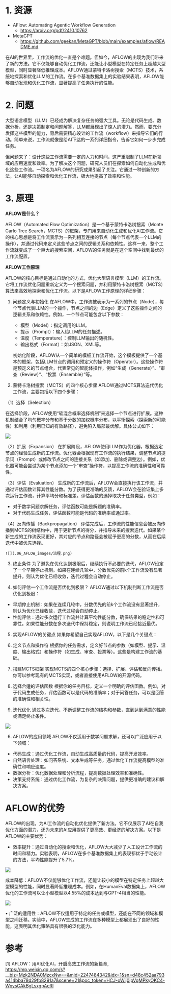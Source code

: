 # 1. 资源

- AFlow: Automating Agentic Workflow Generation
  - https://arxiv.org/pdf/2410.10762
- MetaGPT
  - https://github.com/geekan/MetaGPT/blob/main/examples/aflow/README.md 

在AI的世界里，工作流的优化一直是个难题。但如今，AFLOW的出现为我们带来了新的方法。它不仅能够自动优化工作流，还能让小型模型在特定任务上超越大型模型，同时显著降低推理成本。AFLOW通过蒙特卡洛树搜索（MCTS）技术，系统地探索和优化LLM的工作流。在多个基准数据集上的实验结果表明，AFLOW能够自动发现和优化工作流，显著提高了任务执行的性能。

# 2. 问题

大型语言模型（LLM）已经成为解决复杂任务的强大工具。无论是代码生成、数据分析，还是决策制定和问题解答，LLM都展现出了惊人的潜力。然而，要充分发挥这些模型的能力，背后需要精心设计的工作流（workflow）来指导它们的行动。简单来说，工作流就像是给AI下达的一系列详细指令，告诉它如何一步步完成任务。

但问题来了：设计这些工作流需要一定的人力和时间，这严重限制了LLM在新领域的应用速度和效率。为了解决这个问题，研究人员们在探索如何自动化生成和优化这些工作流。一项名为AFLOW的研究成果引起了关注。它通过一种创新的方法，让AI能够自动探索和优化工作流，极大地提高了效率和性能。

# 3. 原理

**AFLOW是什么？**

AFLOW（Automated Flow Optimization）是一个基于蒙特卡洛树搜索（Monte Carlo Tree Search，MCTS）的框架，专门用来自动化生成和优化AI工作流。它的核心思想是将工作流表示为一系列相互连接的节点（每个节点代表一个LLM的操作），并通过代码来定义这些节点之间的逻辑关系和依赖性。这样一来，整个工作流就变成了一个巨大的搜索空间，AFLOW的任务就是在这个空间中找到最优的工作流配置。

**AFLOW工作原理**

AFLOW的核心目标是通过自动化的方式，优化大型语言模型（LLM）的工作流。它将工作流优化问题重新定义为一个搜索问题，并利用蒙特卡洛树搜索（MCTS）算法来高效地探索和优化工作流。以下是AFLOW工作原理的详细步骤：

1. 问题定义与初始化
    在AFLOW中，工作流被表示为一系列的节点（Node），每个节点代表LLM的一个操作，节点之间的边（Edge）定义了这些操作之间的逻辑关系和依赖性。例如，一个节点可能包含以下参数：

   - 模型（Model）：指定调用的LLM。
   - 提示（Prompt）：输入给LLM的任务描述。
   - 温度（Temperature）：控制LLM输出的随机性。
   - 输出格式（Format）：如JSON、XML等。

    初始化阶段，AFLOW从一个简单的模板工作流开始，这个模板提供了一个基本的框架，包括LLM节点的调用和预定义的操作符（Operator）。这些操作符是预定义的节点组合，代表常见的智能体操作，例如“生成（Generate）”、“审查（Review）”、“投票（Ensemble）”等。

2. 蒙特卡洛树搜索（MCTS）的四个核心步骤
   AFLOW通过MCTS算法迭代优化工作流，主要包括以下四个步骤：

  （1）选择（Selection）

   在选择阶段，AFLOW使用“软混合概率选择机制”来选择一个节点进行扩展。这种机制结合了均匀概率分布和基于分数的加权概率分布，以平衡探索（探索新的可能性）和利用（利用已知的有效路径），避免陷入局部最优解。具体公式如下：
    
   ![](.06_AFLOW_images/公式.png)

   （2）扩展（Expansion）
    在扩展阶段，AFLOW使用LLM作为优化器，根据选定节点的经验生成新的工作流。优化器会根据现有工作流的执行结果，调整节点的提示词（Prompt）或修改节点之间的连接关系（如添加、删除或调整边）。例如，优化器可能会尝试为某个节点添加一个“审查”操作符，以提高工作流的准确性和可靠性。

   （3）评估（Evaluation）
    生成新的工作流后，AFLOW会直接执行该工作流，并通过评估函数计算其性能分数。为了获得更准确的反馈，AFLOW会在验证集上多次运行工作流，计算平均分和标准差。评估函数的选择取决于任务类型，例如：

   - 对于数学问题求解任务，评估函数可能是解题的准确率。
   - 对于代码生成任务，评估函数可能是代码的准确率或通过率。
  
   （4）反向传播（Backpropagation）
   评估完成后，工作流的性能信息会被反向传播到MCTS的树结构中，用于更新节点的得分，并指导未来的搜索迭代。如果某个新生成的工作流表现更好，其对应的节点和路径会被赋予更高的分数，从而在后续迭代中被优先选择。

    ![](.06_AFLOW_images/流程.png)

3. 终止条件
为了避免在优化达到极限后，继续执行不必要的迭代，AFLOW设定了一个早期停止机制。如果在连续几轮中，分数优先的前k个工作流没有显著提升，则认为优化已经收敛，迭代过程会自动停止。

4. 如何评估一个工作流是否优化到极限？
AFLOW通过以下机制判断工作流是否优化到极限：

- 早期停止机制：如果在连续几轮中，分数优先的前k个工作流没有显著提升，则认为优化已经收敛，迭代过程会自动停止。
- 性能评估：通过多次运行工作流并计算平均性能分数，确保结果的稳定性和可靠性。如果性能分数在多次迭代中保持稳定，则说明工作流已经接近最优。
5. 实现AFLOW的关键点
如果你希望自己实现AFLOW，以下是几个关键点：

1. 定义节点和操作符
根据你的任务需求，定义好节点的参数（如模型、提示、温度、输出格式）和操作符（如生成、审查、投票等）。这些是构建工作流的基础。
2. 搭建MCTS框架
实现MCTS的四个核心步骤：选择、扩展、评估和反向传播。你可以参考现有的MCTS实现，或者直接使用AFLOW的开源代码。
3. 选择合适的评估函数
根据你的任务目标，定义一个明确的评估函数。例如，对于代码生成任务，评估函数可以是代码的准确率；对于问答任务，可以是回答的准确性和相关性。
4. 迭代优化
通过多次迭代，不断调整工作流的结构和参数，直到达到满意的性能或满足终止条件。

![](.06_AFLOW_images/流程2.png)

6. AFLOW的应用领域
AFLOW不仅适用于数学问题求解，还可以广泛应用于以下领域：

- 代码生成：通过优化工作流，自动生成高质量的代码，提高开发效率。
- 自然语言处理：如问答系统、文本生成等任务，通过优化工作流提高模型的准确性和响应速度。
- 数据分析：优化数据处理和分析流程，提高数据处理效率和准确性。
- 决策支持系统：通过优化工作流，为复杂的决策问题，提供更准确的建议和解决方案。

# AFLOW的优势
AFLOW的出现，为AI工作流的自动化优化提供了新方法。它不仅展示了AI在自我优化方面的潜力，还为未来的AI应用提供了更高效、更经济的解决方案。以下是AFLOW的主要优势：

- 效率提升：通过自动化的搜索和优化，AFLOW大大减少了人工设计工作流的时间和精力。实验表明，AFLOW在多个基准数据集上的表现都优于手动设计的方法，平均性能提升了5.7%。

![](.06_AFLOW_images/效率提升.png)

 成本降低：AFLOW不仅能够优化工作流，还能让较小的模型在特定任务上超越大型模型的性能，同时显著降低推理成本。例如，在HumanEval数据集上，AFLOW优化的工作流可以让小型模型以4.55%的成本达到与GPT-4相当的性能。

![](.06_AFLOW_images/成本.png)

• 广泛的适用性：AFLOW不仅适用于特定的任务或模型，还能在不同的领域和模型之间迁移。实验中，AFLOW生成的工作流在多种模型上都展现出了良好的性能，这表明其优化策略具有很强的泛化能力。

# 参考

[1] AFLOW：用AI优化AI，开启高效工作流的新篇章, https://mp.weixin.qq.com/s?__biz=Mzk2NDA0MzcxNw==&mid=2247484342&idx=1&sn=d48c452aa793a414bba78d29fb8291a7&scene=21&poc_token=HCJ-oWij0jpVgMPkyOKC4-WpysCAkBgLsxgpAeRl